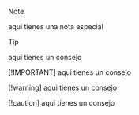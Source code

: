 > [!NOTE]
> aqui tienes una nota especial

> [!TIP]
> aqui tienes un consejo
>
> [!IMPORTANT]
> aqui tienes un consejo
>
> [!warning]
> aqui tienes un consejo
>
> [!caution]
> aqui tienes un consejo
